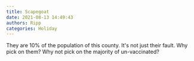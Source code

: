 ```yaml
---
title: Scapegoat
date: 2021-08-13 14:49:43
authors: Ripp
categories: Holiday
---
```


 They are 10% of the population of this county. It's not just their fault. Why pick on them?  Why not pick on the majority of un-vaccinated?
